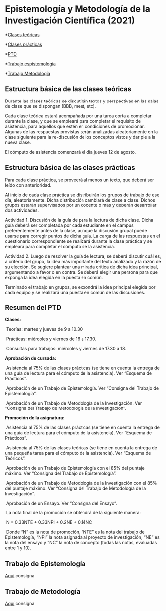 # Epistemología y Metodología de la Investigación Cientíﬁca (2021)

*[Clases teóricas](#estructura-básica-de-las-clases-teóricas)

*[Clases prácticas](#estructura-básica-de-las-clases-prácticas)

*[PTD](#resumen-del-ptd)

*[Trabajo espistemología](#trabajo-de-epistemología)

*[Trabajo Metodología](#trabajo-de-metodología)

## Estructura básica de las clases teóricas

Durante las clases teóricas se discutirán textos y perspectivas en las salas de clase que se dispongan (BBB, meet, etc).

Cada clase teórica estará acompañada por una tarea corta a completar durante la clase, y que se empleará para completar el requisito de asistencia, para aquellos que estén en condiciones de promocionar. Algunas de las respuestas provistas serán analizadas aleatoriamente en la clase siguiente para la re-discusión de los conceptos vistos y dar pie a la nueva clase. 

El cómputo de asistencia comenzará el día jueves 12 de agosto.



## Estructura básica de las clases prácticas

Para cada clase práctica, se proveerá al menos un texto, que deberá ser leído con anterioridad. 

Al inicio de cada clase práctica se distribuirán los grupos de trabajo de ese día, aleatoriamente. Dicha distribución cambiará de clase a clase. Dichos grupos estarán supervisados por un docente o más y deberán desarrollar dos actividades.

Actividad 1.  Discusión de la guía de para la lectura de dicha clase. Dicha guía deberá ser completada por cada estudiante en el campus preferentemente antes de la clase, aunque la discusión grupal puede usarse para corregir puntos de dicha guía. La carga de las respuestas en el cuestionario correspondiente se realizará durante la clase práctica y se empleará para completar el cómputo de la asistencia. 

Actividad 2. Luego de resolver la guía de lectura, se deberá discutir cuál es, a criterio del grupo, la idea más importante del texto analizado y la razón de su elección. Se sugiere plantear una mirada crítica de dicha idea principal, argumentando a favor o en contra. Se deberá elegir una persona para que exponga la idea elegida en la puesta en común.

Terminado el trabajo en grupos, se expondrá la idea principal elegida por cada equipo y se realizará una puesta en común de las discusiones.



## Resumen del PTD

**Clases:**

​        Teorías: martes y jueves de 9 a 10.30.

​        Prácticas: miércoles y viernes de 16 a 17.30.

​        Consultas para trabajos: miércoles y viernes de 17.30 a 18.

**Aprobación de cursada:**

​        Asistencia al 75% de las clases prácticas (se tiene en cuenta la entrega de una guía de lectura para        el cómputo de la asistencia). Ver “Esquema de Prácticos”.

​        Aprobación de un Trabajo de Epistemología. Ver “Consigna del Trabajo de Epistemología”.

​        Aprobación de un Trabajo de Metodología de la Investigación. Ver “Consigna del Trabajo de      Metodología de la Investigación”.

**Promoción de la asignatura:**

​        Asistencia al 75% de las clases prácticas (se tiene en cuenta la entrega de una guía de lectura para        el cómputo de la asistencia). Ver “Esquema de Prácticos”.

​        Asistencia al 75% de las clases teóricas (se tiene en cuenta la entrega de una pequeña tarea para         el cómputo de la asistencia). Ver “Esquema de Teóricos”.

​        Aprobación de un Trabajo de Epistemología con el 85% del puntaje máximo. Ver “Consigna del  Trabajo de Epistemología”.

​        Aprobación de un Trabajo de Metodología de la Investigación con el 85% del puntaje máximo. Ver         “Consigna del Trabajo de Metodología de la Investigación”.

​        Aprobación de un Ensayo. Ver “Consigna del Ensayo”.

​        La nota final de la promoción se obtendrá de la siguiente manera: 

​                N = 0.33NTE + 0.33NPI + 0.2NE + 0.14NC

​        Donde “N” es la nota de promoción, “NTE” es la nota del trabajo de Epistemología, “NPI”                  la nota asignada al proyecto de investigación, “NE” es la nota del ensayo y “NC” la nota de          concepto (todas las notas, evaluadas entre 1 y 10).





## Trabajo de Epistemología

[Aquí](pdf/consigna-te.pdf) consigna

## Trabajo de Metodología

[Aquí](pdf/consigna-tm.pdf) consigna

